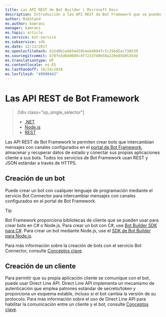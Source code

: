 ```yaml
---
title: Las API REST de Bot Builder | Microsoft Docs
description: Introducción a las API REST de Bot Framework que se pueden usar para crear bots y los clientes que se conectan a ellos.
author: RobStand
ms.author: kamrani
manager: kamrani
ms.topic: article
ms.service: bot-service
ms.subservice: sdk
ms.date: 12/13/2017
ms.openlocfilehash: 632d0b1e603445954eb4894fcfc256d5ac738539
ms.sourcegitcommit: b78fe3d8dd604c4f7233740658a229e85b8535dd
ms.translationtype: HT
ms.contentlocale: es-ES
ms.lasthandoff: 10/24/2018
ms.locfileid: "49998442"
---
```

# <a name="bot-framework-rest-apis"></a>Las API REST de Bot Framework
> [!div class="op_single_selector"]
> - [.NET](../dotnet/bot-builder-dotnet-overview.md)
> - [Node.js](../nodejs/bot-builder-nodejs-overview.md)
> - [REST](../rest-api/bot-framework-rest-overview.md)

Las API REST de Bot Framework le permiten crear bots que intercambian mensajes con canales configurados en el <a href="https://dev.botframework.com/" target="_blank">portal de Bot Framework</a>, almacenar y recuperar datos de estado y conectar sus propias aplicaciones cliente a sus bots. Todos los servicios de Bot Framework usan REST y JSON estándar a través de HTTPS.

## <a name="build-a-bot"></a>Creación de un bot

Puede crear un bot con cualquier lenguaje de programación mediante el servicio Bot Connector para intercambiar mensajes con canales configurados en el portal de Bot Framework. 

> [!TIP]
> Bot Framework proporciona bibliotecas de cliente que se pueden usar para crear bots en C# o Node.js. Para crear un bot con C#, use [Bot Builder SDK para C#](../dotnet/bot-builder-dotnet-overview.md). Para crear un bot mediante Node.js, use el [SDK de Bot Builder para Node.js](../nodejs/index.md). 

Para más información sobre la creación de bots con el servicio Bot Connector, consulte [Conceptos clave](bot-framework-rest-connector-concepts.md).

## <a name="build-a-client"></a>Creación de un cliente

Para permitir que su propia aplicación cliente se comunique con el bot, puede usar Direct Line API. Direct Line API implementa un mecanismo de autenticación que emplea patrones estándar de secreto/token y proporciona un esquema estable, incluso si el bot cambia la versión de su protocolo. Para más información sobre el uso de Direct Line API para habilitar la comunicación entre un cliente y el bot, consulte [Conceptos clave](bot-framework-rest-direct-line-3-0-concepts.md). 